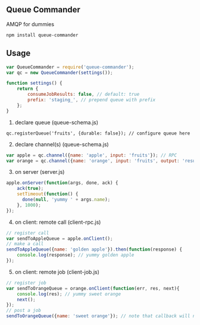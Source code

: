## Queue Commander

AMQP for dummies

```shell
npm install queue-commander
```

## Usage


```javascript
var QueueCommander = require('queue-commander');
var qc = new QueueCommander(settings());

function settings() {
    return {
        consumeJobResults: false, // default: true
        prefix: 'staging_', // prepend queue with prefix
    };
}
```

1. declare queue (queue-schema.js)

  ```
qc.registerQueue('fruits', {durable: false}); // configure queue here
```

2. declare channel(s) (queue-schema.js)

  ```javascript
  var apple = qc.channel({name: 'apple', input: 'fruits'}); // RPC
  var orange = qc.channel({name: 'orange', input: 'fruits', output: 'results'}); // remote job
  ```

3. on server (server.js)

  ```javascript
  apple.onServer(function(args, done, ack) {
      ack(true);
      setTimeout(function() {
        done(null, 'yummy ' + args.name);
      }, 1000);
  });
  ```

4. on client: remote call (client-rpc.js)

  ```javascript
  // register call
  var sendToAppleQueue = apple.onClient();
  // make a call
  sendToAppleQueue({name: 'golden apple'}).then(function(response) {
      console.log(response); // yummy golden apple
  });
  ```

5. on client: remote job (client-job.js)

  ```javascript
  // register job
  var sendToOrangeQueue = orange.onClient(function(err, res, next){
      console.log(res); // yummy sweet orange
      next();
  });
  // post a job
  sendToOrangeQueue({name: 'sweet orange'}); // note that callback will not be called
```
